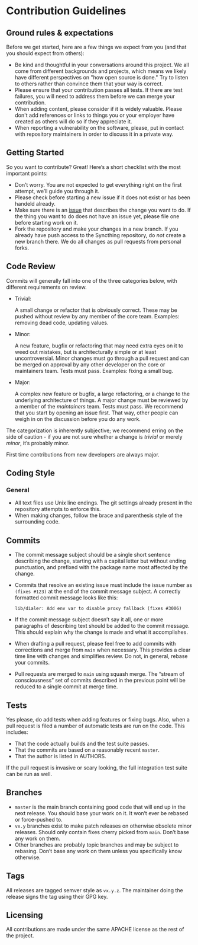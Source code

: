 # Contribution Guidelines

## Ground rules & expectations

Before we get started, here are a few things we expect from you (and that you should expect from others):

*   Be kind and thoughtful in your conversations around this project. We all come from different backgrounds and
    projects, which means we likely have different perspectives on "how open source is done." Try to listen to others
    rather than convince them that your way is correct.
*   Please ensure that your contribution passes all tests. If there are test failures, you will need to address them
    before we can merge your contribution.
*   When adding content, please consider if it is widely valuable. Please don't add references or links to things you or
    your employer have created as others will do so if they appreciate it.
*   When reporting a vulnerability on the software, please, put in contact with repository maintainers in order to discuss it 
    in a private way.

## Getting Started

So you want to contribute? Great! Here’s a short checklist with the most important points:

- Don’t worry. You are not expected to get everything right on the first attempt, we’ll guide you through it.
- Please check before starting a new issue if it does not exist or has been handeld already.
- Make sure there is an [issue](https://github.com/syncthing/syncthing/issues) that describes the change you want to do. If the thing you want to do does not have an issue yet, please file one before starting work on it. 
- Fork the repository and make your changes in a new branch. If you already have push access to the Syncthing repository, do *not* create a new branch there. We do all changes as pull requests from personal forks.

## Code Review

Commits will generally fall into one of the three categories below, with different requirements on review.

- Trivial:

  A small change or refactor that is obviously correct. These may be pushed without review by any member of the core team. Examples: removing dead code, updating values.

- Minor:

  A new feature, bugfix or refactoring that may need extra eyes on it to weed out mistakes, but is architecturally simple or at least uncontroversial. Minor changes must go through a pull request and can be merged on approval by any other developer on the core or maintainers team. Tests must pass. Examples: fixing a small bug.

- Major:

  A complex new feature or bugfix, a large refactoring, or a change to the underlying architecture of things. A major change must be reviewed by a member of the *maintainers* team. Tests must pass. We recommend that you start by opening an issue first. That way, other people can weigh in on the discussion before you do any work.


The categorization is inherently subjective; we recommend erring on the side of caution - if you are not sure whether a change is *trivial* or merely *minor*, it’s probably minor.

First time contributions from new developers are always major.

## Coding Style

### General

- All text files use Unix line endings. The git settings already present in the repository attempts to enforce this.
- When making changes, follow the brace and parenthesis style of the surrounding code.

## Commits

- The commit message subject should be a single short sentence describing the change, starting with a capital letter but without ending punctuation, and prefixed with the package name most affected by the change.

- Commits that resolve an existing issue must include the issue number as `(fixes #123)` at the end of the commit message subject. A correctly formatted commit message looks like this:

  ```
  lib/dialer: Add env var to disable proxy fallback (fixes #3006)
  ```

- If the commit message subject doesn’t say it all, one or more paragraphs of describing text should be added to the commit message. This should explain why the change is made and what it accomplishes.

- When drafting a pull request, please feel free to add commits with corrections and merge from `main` when necessary. This provides a clear time line with changes and simplifies review. Do not, in general, rebase your commits.

- Pull requests are merged to `main` using squash merge. The “stream of consciousness” set of commits described in the previous point will be reduced to a single commit at merge time.

## Tests

Yes please, do add tests when adding features or fixing bugs. Also, when a pull request is filed a number of automatic tests are run on the code. This includes:

- That the code actually builds and the test suite passes.
- That the commits are based on a reasonably recent `master`.
- That the author is listed in AUTHORS.

If the pull request is invasive or scary looking, the full integration test suite can be run as well.

## Branches

- `master` is the main branch containing good code that will end up in the next release. You should base your work on it. It won’t ever be rebased or force-pushed to.
- `vx.y` branches exist to make patch releases on otherwise obsolete minor releases. Should only contain fixes cherry picked from `main`. Don’t base any work on them.
- Other branches are probably topic branches and may be subject to rebasing. Don’t base any work on them unless you specifically know otherwise.

## Tags

All releases are tagged semver style as `vx.y.z`. The maintainer doing the release signs the tag using their GPG key.

## Licensing

All contributions are made under the same APACHE license as the rest of the project.
